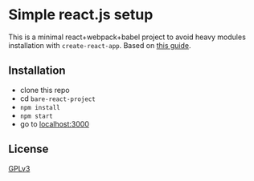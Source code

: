 # Simple react.js setup

This is a minimal react+webpack+babel project to avoid heavy modules installation with `create-react-app`. Based on [this guide](https://www.robinwieruch.de/minimal-react-webpack-babel-setup).

## Installation

- clone this repo
- cd `bare-react-project`
- `npm install`
- `npm start`
- go to [localhost:3000](http://localhost:3000)

## License

[GPLv3](https://www.gnu.org/licenses/gpl-3.0.txt)